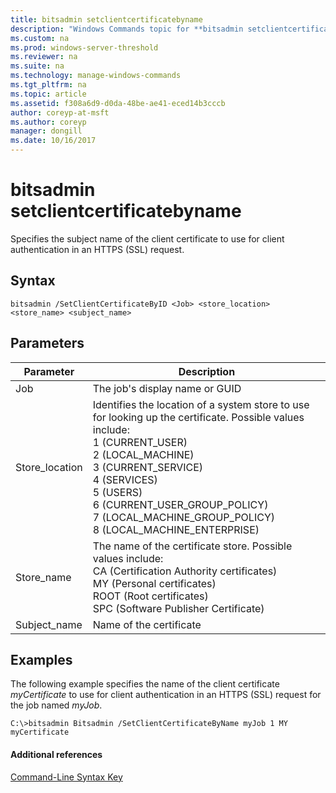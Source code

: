 ```yaml
---
title: bitsadmin setclientcertificatebyname
description: "Windows Commands topic for **bitsadmin setclientcertificatebyname** - Specifies the subject name of the client certificate to use for client authentication in an HTTPS (SSL) request."
ms.custom: na
ms.prod: windows-server-threshold
ms.reviewer: na
ms.suite: na
ms.technology: manage-windows-commands
ms.tgt_pltfrm: na
ms.topic: article
ms.assetid: f308a6d9-d0da-48be-ae41-eced14b3cccb
author: coreyp-at-msft
ms.author: coreyp
manager: dongill
ms.date: 10/16/2017
---
```


# bitsadmin setclientcertificatebyname



Specifies the subject name of the client certificate to use for client authentication in an HTTPS (SSL) request.

## Syntax

```
bitsadmin /SetClientCertificateByID <Job> <store_location> <store_name> <subject_name>
```

## Parameters

|Parameter|Description|
|---------|-----------|
|Job|The job's display name or GUID|
|Store_location|Identifies the location of a system store to use for looking up the certificate. Possible values include:</br>1 (CURRENT_USER)</br>2 (LOCAL_MACHINE)</br>3 (CURRENT_SERVICE)</br>4 (SERVICES)</br>5 (USERS)</br>6 (CURRENT_USER_GROUP_POLICY)</br>7 (LOCAL_MACHINE_GROUP_POLICY)</br>8 (LOCAL_MACHINE_ENTERPRISE)|
|Store_name|The name of the certificate store. Possible values include:</br>CA (Certification Authority certificates)</br>MY (Personal certificates)</br>ROOT (Root certificates)</br>SPC (Software Publisher Certificate)|
|Subject_name|Name of the certificate|

## <a name="BKMK_examples"></a>Examples

The following example specifies the name of the client certificate *myCertificate* to use for client authentication in an HTTPS (SSL) request for the job named *myJob*.
```
C:\>bitsadmin Bitsadmin /SetClientCertificateByName myJob 1 MY myCertificate 
```

#### Additional references

[Command-Line Syntax Key](command-line-syntax-key.md)
